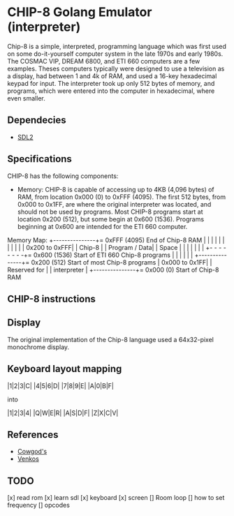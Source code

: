 # CHIP-8 Golang Emulator (interpreter)

Chip-8 is a simple, interpreted, programming language which was first used on some do-it-yourself computer system in the late 1970s and early 1980s.
The COSMAC VIP, DREAM 6800, and ETI 660 computers are a few examples. Theses computers typically were designed to use a television as a display, had
between 1 and 4k of RAM, and used a 16-key hexadecimal keypad for input. The interpreter took up only 512 bytes of memory, and programs, which were
entered into the computer in hexadecimal, where even smaller.

## Dependecies

- [SDL2](https://github.com/veandco/go-sdl2#examples)

## Specifications

CHIP-8 has the following components:

- Memory: CHIP-8 is capable of accessing up to 4KB (4,096 bytes) of RAM, from location 0x000 (0) to 0xFFF (4095). The first 512 bytes, from 0x000 to
  0x1FF, are where the original interpreter was located, and should not be used by programs. Most CHIP-8 programs start at location 0x200 (512), but
  some begin at 0x600 (1536). Programs beginning at 0x600 are intended for the ETI 660 computer.

Memory Map:
+---------------+= 0xFFF (4095) End of Chip-8 RAM
|               |
|               |
|               |
|               |
|               |
| 0x200 to 0xFFF|
|     Chip-8    |
| Program / Data|
|     Space     |
|               |
|               |
|               |
+- - - - - - - -+= 0x600 (1536) Start of ETI 660 Chip-8 programs
|               |
|               |
|               |
+---------------+= 0x200 (512) Start of most Chip-8 programs
| 0x000 to 0x1FF|
| Reserved for  |
|  interpreter  |
+---------------+= 0x000 (0) Start of Chip-8 RAM
## CHIP-8 instructions

## Display

The original implementation of the Chip-8 language used a 64x32-pixel monochrome display.

## Keyboard layout mapping

|1|2|3|C|
|4|5|6|D|
|7|8|9|E|
|A|0|B|F|

into

|1|2|3|4|
|Q|W|E|R|
|A|S|D|F|
|Z|X|C|V|

## References

- [Cowgod's](http://devernay.free.fr/hacks/chip8/C8TECH10.HTM)
- [Venkos](https://www.youtube.com/watch?v=MBWyVwyBMhk)

## TODO

[x] read rom
[x] learn sdl
    [x] keyboard
    [x] screen
[] Room loop
    [] how to set frequency
[] opcodes

